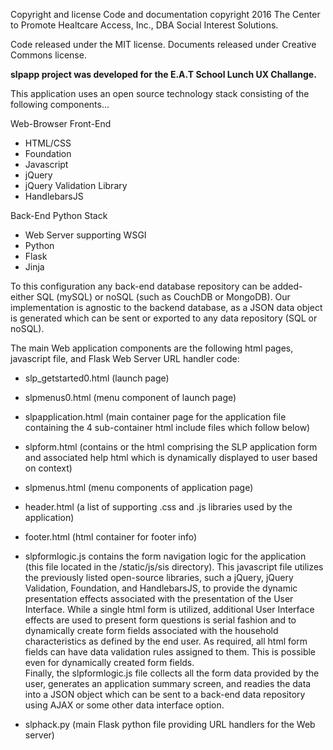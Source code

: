 Copyright and license Code and documentation copyright 2016 The Center to Promote Healtcare Access, Inc., DBA Social Interest Solutions. 

Code released under the MIT license. Documents released under Creative Commons license.

<b>slpapp project was developed for the E.A.T School Lunch UX Challange.</b>

This application uses an open source technology stack consisting of the following components...

Web-Browser Front-End
- HTML/CSS
- Foundation
- Javascript
- jQuery
- jQuery Validation Library
- HandlebarsJS

Back-End Python Stack
- Web Server supporting WSGI
- Python
- Flask
- Jinja

To this configuration any back-end database repository can be added- either SQL (mySQL) or noSQL (such as CouchDB or MongoDB).
Our implementation is agnostic to the backend database, as a JSON data object is generated which can be sent or exported to any data repository (SQL or noSQL).

The main Web application components are the following html pages, javascript file, and Flask Web Server URL handler code:

- slp_getstarted0.html (launch page)<br>
- slpmenus0.html (menu component of launch page)<br>
- slpapplication.html (main container page for the application file containing the 4 sub-container html include files which follow below)<br>
- slpform.html (contains or the html comprising the SLP application form and associated help html which is dynamically displayed to user based on context)<br>
- slpmenus.html (menu components of application page)<br>
- header.html (a list of supporting .css and .js libraries used by the application)<br>
- footer.html (html container for footer info)<br>

- slpformlogic.js contains the form navigation logic for the application (this file located in the /static/js/sis directory). This javascript file utilizes the previously listed open-source libraries, such a jQuery, jQuery Validation, Foundation, and HandlebarsJS, to provide
the dynamic presentation effects associated with the presentation of the User Interface. While a single html form is utilized, additional User Interface effects
are used to present form questions is serial fashion and to dynamically create form fields associated with the household characteristics as defined by the end user.
As required, all html form fields can have data validation rules assigned to them. This is possible even for dynamically created form fields.<br>Finally, the slpformlogic.js file collects all the form data provided by the user, generates an application summary screen, and readies the data into a JSON object which can
be sent to a back-end data repository using AJAX or some other data interface option.

- slphack.py (main Flask python file providing URL handlers for the Web server)


